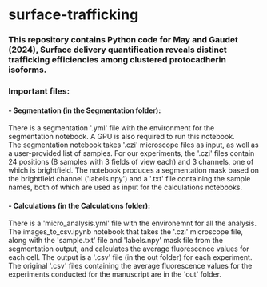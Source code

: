 
# surface-trafficking

### This repository contains Python code for May and Gaudet (2024), Surface delivery quantification reveals distinct trafficking efficiencies among clustered protocadherin isoforms.

### Important files:
#### - Segmentation (in the Segmentation folder):
There is a segmentation '.yml' file with the environment for the segmentation notebook. A GPU is also required to run this notebook.  
The segmentation notebook takes '.czi' microscope files as input, as well as a user-provided list of samples. For our experiments, the '.czi' files contain 24 positions (8 samples with 3 fields of view each) and 3 channels, one of which is brightfield. The notebook produces a segmentation mask based on the brightfield channel ('labels.npy') and a '.txt' file containing the sample names, both of which are used as input for the calculations notebooks.
#### - Calculations (in the Calculations folder):
There is a 'micro_analysis.yml' file with the environemnt for all the analysis.
The images_to_csv.ipynb notebook that takes the '.czi' microscope file, along with the 'sample.txt' file and 'labels.npy' mask file from the segmentation output, and calculates the average fluorescence values for each cell. The output is a '.csv' file (in the out folder) for each experiment.
The original '.csv' files containing the average fluorescence values for the experiments conducted for the manuscript are in the 'out' folder.
